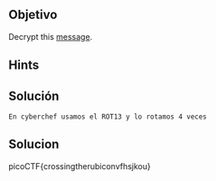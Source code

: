 ## Objetivo
Decrypt this [message](https://jupiter.challenges.picoctf.org/static/49f31c8f17817dc2d367428c9e5ab0bc/ciphertext).

## Hints

## Solución
```
En cyberchef usamos el ROT13 y lo rotamos 4 veces
```
## Solucion
picoCTF{crossingtherubiconvfhsjkou}